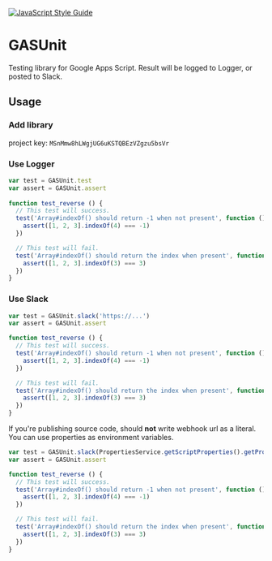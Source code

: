 [![JavaScript Style Guide](https://img.shields.io/badge/code_style-standard-brightgreen.svg)](https://standardjs.com)

# GASUnit
Testing library for Google Apps Script.
Result will be logged to Logger, or posted to Slack.

## Usage
### Add library
project key: `MSnMmw8hLWgjUG6uKSTQBEzVZgzu5bsVr`

### Use Logger
```js
var test = GASUnit.test
var assert = GASUnit.assert
  
function test_reverse () {
  // This test will success.
  test('Array#indexOf() should return -1 when not present', function () {
    assert([1, 2, 3].indexOf(4) === -1)
  })

  // This test will fail.
  test('Array#indexOf() should return the index when present', function () {
    assert([1, 2, 3].indexOf(3) === 3)
  })
}
```

### Use Slack
```js
var test = GASUnit.slack('https://...')
var assert = GASUnit.assert

function test_reverse () {
  // This test will success.
  test('Array#indexOf() should return -1 when not present', function () {
    assert([1, 2, 3].indexOf(4) === -1)
  })

  // This test will fail.
  test('Array#indexOf() should return the index when present', function () {
    assert([1, 2, 3].indexOf(3) === 3)
  })
}
```

If you're publishing source code, should **not** write webhook url as a literal.
You can use properties as environment variables.

```js
var test = GASUnit.slack(PropertiesService.getScriptProperties().getProperty('WEBHOOK_URL'))
var assert = GASUnit.assert

function test_reverse () {
  // This test will success.
  test('Array#indexOf() should return -1 when not present', function () {
    assert([1, 2, 3].indexOf(4) === -1)
  })

  // This test will fail.
  test('Array#indexOf() should return the index when present', function () {
    assert([1, 2, 3].indexOf(3) === 3)
  })
}
```
